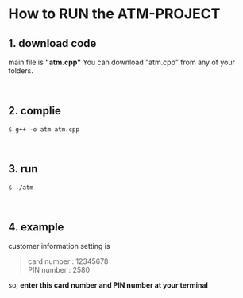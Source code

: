 # How to RUN the ATM-PROJECT

## 1. download code
main file is **"atm.cpp"**
You can download "atm.cpp" from any of your folders.

</br>

## 2. complie
`$ g++ -o atm atm.cpp`

</br>

## 3. run
`$ ./atm`

</br>

## 4. example
customer information setting is </br>

> card number : 12345678 </br>
> PIN number  : 2580 </br>


so, **enter this card number and PIN number at your terminal**
